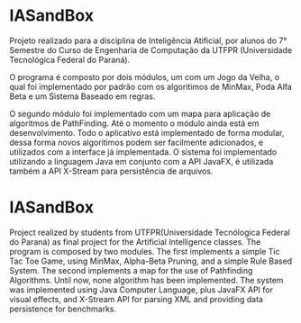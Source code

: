 # IASandBox

Projeto realizado para a disciplina de Inteligência Atificial, por alunos do 7° Semestre do Curso de Engenharia de Computação da UTFPR
(Universidade Tecnológica Federal do Paraná).

O programa é composto por dois módulos, um com um Jogo da Velha, o qual foi implementado por padrão com os algoritimos de MinMax, Poda Alfa Beta e um Sistema Baseado em regras.

O segundo módulo foi implementado com um mapa para aplicação de algoritmos de PathFinding. Até o momento o módulo ainda está em desenvolvimento.
Todo o aplicativo está implementado de forma modular, dessa forma novos algoritimos podem ser facilmente adicionados,  e utilizados com a interface já implementada.
O sistema foi implementado utilizando a linguagem Java em conjunto com a API JavaFX, é utilizada também a API X-Stream para persistência de arquivos.

# IASandBox
Project realized by students from UTFPR(Universidade Tecnólogica Federal do Paraná) as final project for the Artificial Intelligence classes.
The program is composed by two modules. The first implements a simple Tic Tac Toe Game, using MinMax, Alpha-Beta Pruning, and a simple Rule Based System.
The second implements a map for the use of Pathfinding Algorithms. Until now, none algorithm has been implemented.
The system was implemented using Java Computer Language, plus JavaFX API for visual effects, and X-Stream API for parsing XML and providing data persistence
for benchmarks.
